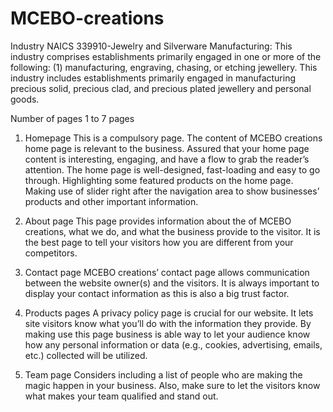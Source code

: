 # MCEBO-creations
Industry 
NAICS 339910-Jewelry and Silverware Manufacturing:
This industry comprises establishments primarily engaged in one or more of the following: (1) manufacturing, engraving, chasing, or etching jewellery. This industry includes establishments primarily engaged in manufacturing precious solid, precious clad, and precious plated jewellery and personal goods.



Number of pages
1 to 7 pages 
1.	Homepage
This is a compulsory page. The content of MCEBO creations home page is relevant to the business.  Assured that your home page content is interesting, engaging, and have a flow to grab the reader’s attention. The home page is well-designed, fast-loading and easy to go through. Highlighting some featured products on the home page. Making use of slider right after the navigation area to show businesses’ products and other important information.

2.	About page
This page provides information about the of MCEBO creations, what we do, and what the business provide to the visitor. It is the best page to tell your visitors how you are different from your competitors.

3.	Contact page
MCEBO creations’ contact page allows communication between the website owner(s) and the visitors. It is always important to display your contact information as this is also a big trust factor.
4.	Products pages
 A privacy policy page is crucial for our website. It lets site visitors know what you’ll do with the information they provide. By making use this page business is able way to let your audience know how any personal information or data (e.g., cookies, advertising, emails, etc.) collected will be utilized.
5.	Team page
Considers including a list of people who are making the magic happen in your business. Also, make sure to let the visitors know what makes your team qualified and stand out.
